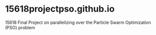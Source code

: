 # 15618projectpso.github.io
15618 Final Project on parallelizing over the Particle Swarm Optimization (PSO) problem
